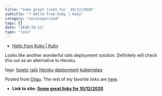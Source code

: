 ```yaml
---
title: "Some great links for  10/12/2020"
subtitle: "* Hello from Kuby | Kuby"
category: "uncategorized"
tags: []
date: "2020-10-11"
type: "rain"
---
```

* [Hello from Kuby | Kuby](<https://getkuby.io>)

Looks like another wonderful rails deployment solution. Definitely will check
this out as an alternative to Heroku.

tags: [howto](<https://www.diigo.com/user/pitosalas/howto>)
[rails](<https://www.diigo.com/user/pitosalas/rails>)
[Heroku](<https://www.diigo.com/user/pitosalas/Heroku>)
[deployment](<https://www.diigo.com/user/pitosalas/deployment>)
[kubernetes](<https://www.diigo.com/user/pitosalas/kubernetes>)

Posted from [Diigo](<https://www.diigo.com>). The rest of my favorite links
are [here](<https://www.diigo.com/user/pitosalas>).


* **Link to site:** **[Some great links for  10/12/2020](None)**